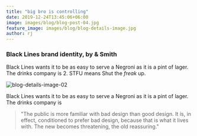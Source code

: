 ```yaml
---
title: "big bro is controlling"
date: 2019-12-24T13:45:06+06:00
image: images/blog/blog-post-04.jpg
feature_image: images/blog/blog-details-image.jpg
author: rj
---
```


### Black Lines brand identity, by & Smith

Black Lines wants it to be as easy to serve a Negroni as it is a pint of lager. The drinks company is 2. STFU means Shut the _freak_ up.

![blog-details-image-02](https://user-images.githubusercontent.com/16266381/71399826-2009b380-264f-11ea-9bc3-59d7fa9a9994.jpg)

Black Lines wants it to be as easy to serve a Negroni as it is a pint of lager. The drinks company is

> "The public is more familiar with bad design than good design. It is, in effect, conditioned to prefer bad design, because that is what it lives with. The new becomes threatening, the old reassuring."
